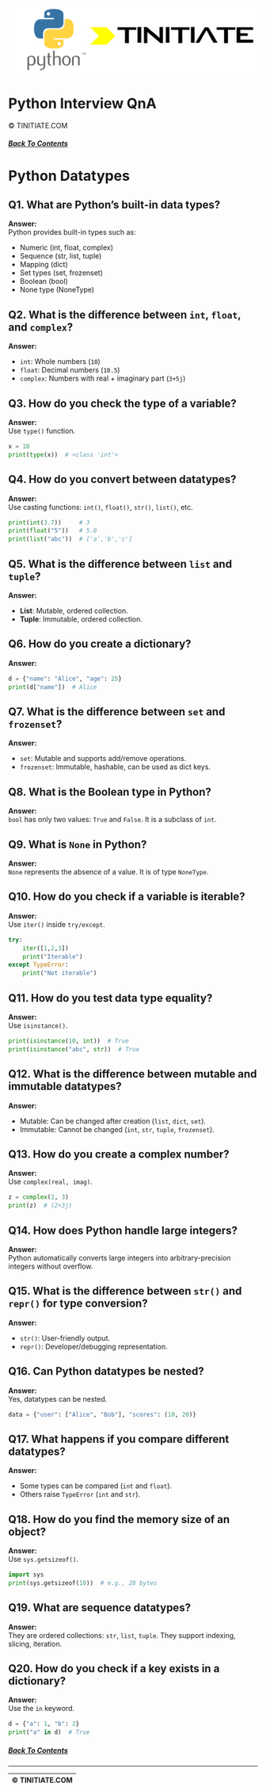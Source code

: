 ![Python Tinitiate Image](../python_tinitiate.png)

# Python Interview QnA
&copy; TINITIATE.COM

##### [Back To Contents](./README.md)

# Python Datatypes

## Q1. What are Python’s built-in data types?
**Answer:**  
Python provides built-in types such as:
- Numeric (int, float, complex)  
- Sequence (str, list, tuple)  
- Mapping (dict)  
- Set types (set, frozenset)  
- Boolean (bool)  
- None type (NoneType)

## Q2. What is the difference between `int`, `float`, and `complex`?
**Answer:**  
- `int`: Whole numbers (`10`)  
- `float`: Decimal numbers (`10.5`)  
- `complex`: Numbers with real + imaginary part (`3+5j`)

## Q3. How do you check the type of a variable?
**Answer:**  
Use `type()` function.  
```python
x = 10
print(type(x))  # <class 'int'>
```

## Q4. How do you convert between datatypes?
**Answer:**  
Use casting functions: `int()`, `float()`, `str()`, `list()`, etc.  
```python
print(int(3.7))     # 3
print(float("5"))   # 5.0
print(list("abc"))  # ['a','b','c']
```

## Q5. What is the difference between `list` and `tuple`?
**Answer:**  
- **List**: Mutable, ordered collection.  
- **Tuple**: Immutable, ordered collection.

## Q6. How do you create a dictionary?
**Answer:**  
```python
d = {"name": "Alice", "age": 25}
print(d["name"])  # Alice
```

## Q7. What is the difference between `set` and `frozenset`?
**Answer:**  
- `set`: Mutable and supports add/remove operations.  
- `frozenset`: Immutable, hashable, can be used as dict keys.

## Q8. What is the Boolean type in Python?
**Answer:**  
`bool` has only two values: `True` and `False`. It is a subclass of `int`.

## Q9. What is `None` in Python?
**Answer:**  
`None` represents the absence of a value. It is of type `NoneType`.

## Q10. How do you check if a variable is iterable?
**Answer:**  
Use `iter()` inside `try/except`.  
```python
try:
    iter([1,2,3])
    print("Iterable")
except TypeError:
    print("Not iterable")
```

## Q11. How do you test data type equality?
**Answer:**  
Use `isinstance()`.  
```python
print(isinstance(10, int))  # True
print(isinstance("abc", str))  # True
```

## Q12. What is the difference between mutable and immutable datatypes?
**Answer:**  
- Mutable: Can be changed after creation (`list`, `dict`, `set`).  
- Immutable: Cannot be changed (`int`, `str`, `tuple`, `frozenset`).

## Q13. How do you create a complex number?
**Answer:**  
Use `complex(real, imag)`.  
```python
z = complex(2, 3)
print(z)  # (2+3j)
```

## Q14. How does Python handle large integers?
**Answer:**  
Python automatically converts large integers into arbitrary-precision integers without overflow.

## Q15. What is the difference between `str()` and `repr()` for type conversion?
**Answer:**  
- `str()`: User-friendly output.  
- `repr()`: Developer/debugging representation.

## Q16. Can Python datatypes be nested?
**Answer:**  
Yes, datatypes can be nested.  
```python
data = {"user": ["Alice", "Bob"], "scores": (10, 20)}
```

## Q17. What happens if you compare different datatypes?
**Answer:**  
- Some types can be compared (`int` and `float`).  
- Others raise `TypeError` (`int` and `str`).

## Q18. How do you find the memory size of an object?
**Answer:**  
Use `sys.getsizeof()`.  
```python
import sys
print(sys.getsizeof(10))  # e.g., 28 bytes
```

## Q19. What are sequence datatypes?
**Answer:**  
They are ordered collections: `str`, `list`, `tuple`. They support indexing, slicing, iteration.

## Q20. How do you check if a key exists in a dictionary?
**Answer:**  
Use the `in` keyword.  
```python
d = {"a": 1, "b": 2}
print("a" in d)  # True
```

##### [Back To Contents](./README.md)
***
| &copy; TINITIATE.COM |
|----------------------|
